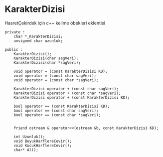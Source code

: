 # KarakterDizisi
HasretÇekirdek için c++ kelime öbekleri eklentisi




	private :
		char *_KarakterDizisi;
		unsigned char uzunluk;

	public :
		KarakterDizisi();
		KarakterDizisi(char sagVeri);
		KarakterDizisi(char *sagVeri);
		
		void operator = (const KarakterDizisi KD);
		void operator = (const char sagVeri);
		void operator = (const char *sagVeri);
	
		KarakterDizisi operator + (const char sagVeri);
		KarakterDizisi operator + (const char *sagVeri);
		KarakterDizisi operator + (const KarakterDizisi KD);

		bool operator == (const KarakterDizisi KD);
		bool operator == (const char sagVeri);
		bool operator == (const char *sagVeri);


		friend ostream & operator<<(ostream &b, const KarakterDizisi KD);
		
		int Uzunluk();
		void BuyukHarflereCevir();
		void KucukHarflereCevir();
		char* Al();



